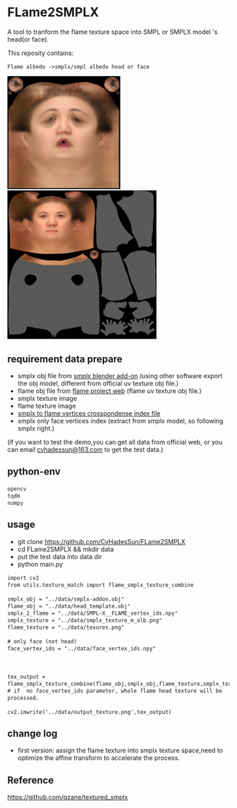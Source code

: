 <!--
 * @Date: 2022-02-25 16:42:54
 * @LastEditors: cvhadessun
 * @LastEditTime: 2022-03-10 14:21:18
 * @FilePath: /FLame2SMPLX/README.md
-->
# FLame2SMPLX
A tool to tranform the flame texture space into SMPL or SMPLX model 's head(or face).

This reposity contains:
```
Flame albedo ->smplx/smpl albedo head or face
```

<img src="assets/mean_texture.jpg" alt="head" style="zoom:50%;" /> <img src="assets/output.png" alt="smplx" style="zoom: 33%;" />

## requirement data prepare
- smplx obj file from [smplx blender add-on](https://smpl-x.is.tue.mpg.de) (using other software export the obj model, different from official uv texture obj file.)
- flame obj file from [flame project web](https://flame.is.tue.mpg.de/) (flame uv texture obj file.)
- smplx texture image
- flame texture image
- [smplx to flame vertices crosspondense index file](https://smpl-x.is.tue.mpg.de)
- smplx only face vertices index (extract from smplx model, so following smplx right.)

(if you want to test the demo,you can get all data from official web, or you can email cvhadessun@163.com to get the test data.)

## python-env
```
opencv
tqdm
numpy
```


## usage
- git clone https://github.com/CvHadesSun/FLame2SMPLX
- cd FLame2SMPLX && mkdir data 
- put the test data into data dir
- python main.py
  
```
import cv2
from utils.texture_match import flame_smplx_texture_combine

smplx_obj = "../data/smplx-addon.obj"
flame_obj = "../data/head_template.obj"
smplx_2_flame = "../data/SMPL-X__FLAME_vertex_ids.npy"
smplx_texture = "../data/smplx_texture_m_alb.png"
flame_texture = "../data/texures.png"

# only face (not head)
face_vertex_ids = "../data/face_vertex_ids.npy"



tex_output = flame_smplx_texture_combine(flame_obj,smplx_obj,flame_texture,smplx_texture,smplx_2_flame,face_vertex_ids) # if  no face_vertex_ids parameter, whole flame head texture will be processed.

cv2.imwrite('../data/output_texture.png',tex_output)
```

## change log
- first version: assign the flame texture into smplx texture space,need to optimize the affine transform to accelerate the process.

## Reference
https://github.com/qzane/textured_smplx
